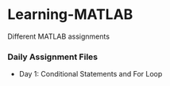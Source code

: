 # Learning-MATLAB
Different MATLAB assignments 

### Daily Assignment Files 

- Day 1: Conditional Statements and For Loop
